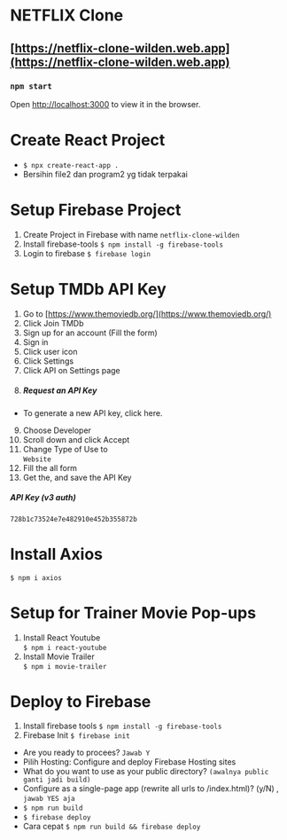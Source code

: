 # NETFLIX Clone

## [https://netflix-clone-wilden.web.app](https://netflix-clone-wilden.web.app)

### `npm start`

Open [http://localhost:3000](http://localhost:3000) to view it in the browser.

# Create React Project

- `$ npx create-react-app .`
- Bersihin file2 dan program2 yg tidak terpakai

# Setup Firebase Project

1. Create Project in Firebase with name `netflix-clone-wilden`
2. Install firebase-tools `$ npm install -g firebase-tools`
3. Login to firebase `$ firebase login`

# Setup TMDb API Key

1. Go to [https://www.themoviedb.org/](https://www.themoviedb.org/)
2. Click Join TMDb
3. Sign up for an account (Fill the form)
4. Sign in
5. Click user icon
6. Click Settings
7. Click API on Settings page
8. ##### Request an API Key

- To generate a new API key, click here.

9. Choose Developer
10. Scroll down and click Accept
11. Change Type of Use to<br/>
    `Website`
12. Fill the all form
13. Get the, and save the API Key

##### API Key (v3 auth)

`728b1c73524e7e482910e452b355872b`

# Install Axios

`$ npm i axios`

# Setup for Trainer Movie Pop-ups

1. Install React Youtube<br/>
   `$ npm i react-youtube`
2. Install Movie Trailer<br/>
   `$ npm i movie-trailer`

# Deploy to Firebase

1. Install firebase tools `$ npm install -g firebase-tools`
2. Firebase Init `$ firebase init`

- Are you ready to procees? `Jawab Y`
- Pilih Hosting: Configure and deploy Firebase Hosting sites
- What do you want to use as your public directory? `(awalnya public ganti jadi build)`
- Configure as a single-page app (rewrite all urls to /index.html)? (y/N) , `jawab YES aja`
- `$ npm run build`
- `$ firebase deploy`
- Cara cepat `$ npm run build && firebase deploy`
